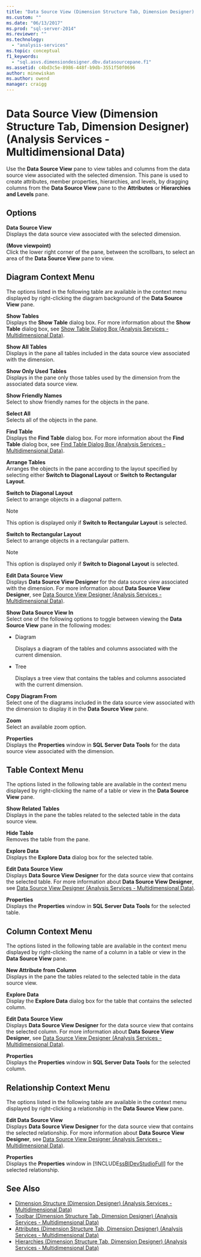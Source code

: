```yaml
---
title: "Data Source View (Dimension Structure Tab, Dimension Designer) (Analysis Services - Multidimensional Data) | Microsoft Docs"
ms.custom: ""
ms.date: "06/13/2017"
ms.prod: "sql-server-2014"
ms.reviewer: ""
ms.technology:
  - "analysis-services"
ms.topic: conceptual
f1_keywords:
  - "sql.asvs.dimensiondesigner.dbv.datasourcepane.f1"
ms.assetid: c4bd3c5e-8986-448f-b9db-3551f50f0696
author: minewiskan
ms.author: owend
manager: craigg
---
```

# Data Source View (Dimension Structure Tab, Dimension Designer) (Analysis Services - Multidimensional Data)

Use the **Data Source View** pane to view tables and columns from the data source view associated with the selected dimension. This pane is used to create attributes, member properties, hierarchies, and levels, by dragging columns from the **Data Source View** pane to the **Attributes** or **Hierarchies and Levels** pane.

## Options

**Data Source View**\
Displays the data source view associated with the selected dimension.

**(Move viewpoint)**\
Click the lower right corner of the pane, between the scrollbars, to select an area of the **Data Source View** pane to view.

## Diagram Context Menu

The options listed in the following table are available in the context menu displayed by right-clicking the diagram background of the **Data Source View** pane.

**Show Tables**\
Displays the **Show Table** dialog box. For more information about the **Show Table** dialog box, see [Show Table Dialog Box &#40;Analysis Services - Multidimensional Data&#41;](show-table-dialog-box-analysis-services-multidimensional-data.md).

**Show All Tables**\
Displays in the pane all tables included in the data source view associated with the dimension.

**Show Only Used Tables**\
Displays in the pane only those tables used by the dimension from the associated data source view.

**Show Friendly Names**\
Select to show friendly names for the objects in the pane.

**Select All**\
Selects all of the objects in the pane.

**Find Table**\
Displays the **Find Table** dialog box. For more information about the **Find Table** dialog box, see [Find Table Dialog Box &#40;Analysis Services - Multidimensional Data&#41;](find-table-dialog-box-analysis-services-multidimensional-data.md).

**Arrange Tables**\
Arranges the objects in the pane according to the layout specified by selecting either **Switch to Diagonal Layout** or **Switch to Rectangular Layout**.

**Switch to Diagonal Layout**\
Select to arrange objects in a diagonal pattern.

> [!NOTE]
> This option is displayed only if **Switch to Rectangular Layout** is selected.

**Switch to Rectangular Layout**\
Select to arrange objects in a rectangular pattern.

> [!NOTE]
> This option is displayed only if **Switch to Diagonal Layout** is selected.

**Edit Data Source View**\
Displays **Data Source View Designer** for the data source view associated with the dimension. For more information about **Data Source View Designer**, see [Data Source View Designer &#40;Analysis Services - Multidimensional Data&#41;](data-source-view-designer-analysis-services-multidimensional-data.md).

**Show Data Source View In**\
Select one of the following options to toggle between viewing the **Data Source View** pane in the following modes:

- Diagram

    Displays a diagram of the tables and columns associated with the current dimension.

- Tree

    Displays a tree view that contains the tables and columns associated with the current dimension.

**Copy Diagram From**\
Select one of the diagrams included in the data source view associated with the dimension to display it in the **Data Source View** pane.

**Zoom**\
Select an available zoom option.

**Properties**\
Displays the **Properties** window in **SQL Server Data Tools** for the data source view associated with the dimension.

## Table Context Menu

The options listed in the following table are available in the context menu displayed by right-clicking the name of a table or view in the **Data Source View** pane.

**Show Related Tables**\
Displays in the pane the tables related to the selected table in the data source view.

**Hide Table**\
Removes the table from the pane.

**Explore Data**\
Displays the **Explore Data** dialog box for the selected table.

**Edit Data Source View**\
Displays **Data Source View Designer** for the data source view that contains the selected table. For more information about **Data Source View Designer**, see [Data Source View Designer &#40;Analysis Services - Multidimensional Data&#41;](data-source-view-designer-analysis-services-multidimensional-data.md).

**Properties**\
Displays the **Properties** window in **SQL Server Data Tools** for the selected table.

## Column Context Menu

The options listed in the following table are available in the context menu displayed by right-clicking the name of a column in a table or view in the **Data Source View** pane.

**New Attribute from Column**\
Displays in the pane the tables related to the selected table in the data source view.

**Explore Data**\
Display the **Explore Data** dialog box for the table that contains the selected column.

**Edit Data Source View**\
Displays **Data Source View Designer** for the data source view that contains the selected column. For more information about **Data Source View Designer**, see [Data Source View Designer &#40;Analysis Services - Multidimensional Data&#41;](data-source-view-designer-analysis-services-multidimensional-data.md).

**Properties**\
Displays the **Properties** window in **SQL Server Data Tools** for the selected column.

## Relationship Context Menu

The options listed in the following table are available in the context menu displayed by right-clicking a relationship in the **Data Source View** pane.

**Edit Data Source View**\
Displays **Data Source View Designer** for the data source view that contains the selected relationship. For more information about **Data Source View Designer**, see [Data Source View Designer &#40;Analysis Services - Multidimensional Data&#41;](data-source-view-designer-analysis-services-multidimensional-data.md).

**Properties**\
Displays the **Properties** window in [!INCLUDE[ssBIDevStudioFull](../includes/ssbidevstudiofull-md.md)] for the selected relationship.

## See Also

- [Dimension Structure &#40;Dimension Designer&#41; &#40;Analysis Services - Multidimensional Data&#41;](dimension-structure-dimension-designer-analysis-services-multidimensional-data.md)
- [Toolbar &#40;Dimension Structure Tab, Dimension Designer&#41; &#40;Analysis Services - Multidimensional Data&#41;](toolbar-dimension-structure-designer-analysis-services-multidimensional-data.md)
- [Attributes &#40;Dimension Structure Tab, Dimension Designer&#41; &#40;Analysis Services - Multidimensional Data&#41;](attributes-dimension-designer-analysis-services-multidimensional-data.md)
- [Hierarchies &#40;Dimension Structure Tab, Dimension Designer&#41; &#40;Analysis Services - Multidimensional Data&#41;](hierarchies-dimension-designer-analysis-services-multidimensional-data.md)
